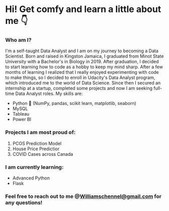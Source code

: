 # Hi! Get comfy and learn a little about me :point_down:

### Who am I?
I'm a self-taught Data Analyst and I am on my journey to becoming a Data Scientist. Born and raised in Kingston Jamaica, I graduated from Minot State University with a Bachelor's in Biology in 2019. After graduation, I decided to start learning how to code as a hobby to keep my mind sharp. After a few months of learning I realized that I really enjoyed experimenting with code to make things, so I decided to enroll in Udacity's Data Analyst program, which introduced me to the world of Data Science. Since then I secured an internship at a startup, completed some projects and now I am seeking full-time Data Analyst roles. My skills are:
  - Python :snake: (NumPy, pandas, scikit learn, matplotlib, seaborn)
  - MySQL
  - Tableau
  - Power BI

### Projects I am most proud of:
1. PCOS Prediction Model 
2. House Price Predictior
3. COVID Cases across Canada

### I am currently learning:
   - Advanced Python
   - Flask
    
### Feel free to reach out to me @Williamschennel@gmail.com for any questions! 
<!--
**chenw-3/chenw-3** is a ✨ _special_ ✨ repository because its `README.md` (this file) appears on your GitHub profile.

Here are some ideas to get you started:

- 🔭 I’m currently working on ...
- 🌱 I’m currently learning ...
- 👯 I’m looking to collaborate on ...
- 🤔 I’m looking for help with ...
- 💬 Ask me about ...
- 📫 How to reach me: ...
- 😄 Pronouns: ...
- ⚡ Fun fact: ...
-->
